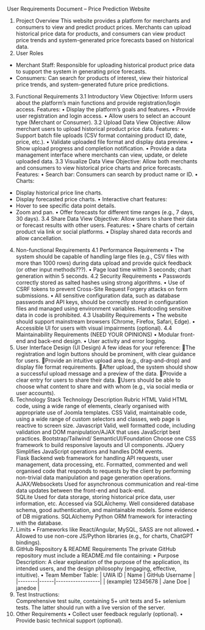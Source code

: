 User Requirements Document – Price Prediction Website
1. Project Overview
This website provides a platform for merchants and consumers to view and predict product prices. Merchants can upload historical price data for products, and consumers can view product price trends and system-generated price forecasts based on historical data.
2. User Roles
- Merchant Staff: Responsible for uploading historical product price data to support the system in generating price forecasts.
- Consumers: Can search for products of interest, view their historical price trends, and system-generated future price predictions.
3. Functional Requirements
3.1 Introductory View
Objective: Inform users about the platform’s main functions and provide registration/login access.
Features:
• Display the platform’s goals and features.
• Provide user registration and login access.
• Allow users to select an account type (Merchant or Consumer).
3.2 Upload Data View
Objective: Allow merchant users to upload historical product price data.
Features:
• Support batch file uploads (CSV format containing product ID, date, price, etc.).
• Validate uploaded file format and display data preview.
• Show upload progress and completion notification.
• Provide a data management interface where merchants can view, update, or delete uploaded data.
3.3 Visualize Data View
Objective: Allow both merchants and consumers to view historical price charts and price forecasts.
Features:
• Search bar: Consumers can search by product name or ID.
• Charts:
  - Display historical price line charts.
  - Display forecasted price charts.
• Interactive chart features:
  - Hover to see specific data point details.
  - Zoom and pan.
• Offer forecasts for different time ranges (e.g., 7 days, 30 days).
3.4 Share Data View
Objective: Allow users to share their data or forecast results with other users.
Features:
• Share charts of certain product via link or social platforms.
• Display shared data records and allow cancellation.
4. Non-functional Requirements
4.1 Performance Requirements
• The system should be capable of handling large files (e.g., CSV files with more than 1000 rows) during data upload and provide quick feedback (or other input methods???).
• Page load time within 3 seconds; chart generation within 5 seconds.
4.2 Security Requirements
• Passwords correctly stored as salted hashes using strong algorithms.
• Use of CSRF tokens to prevent Cross-Site Request Forgery attacks on form submissions.
• All sensitive configuration data, such as database passwords and API keys, should be correctly stored in configuration files and managed using environment variables. Hardcoding sensitive data in code is prohibited.
4.3 Usability Requirements
• The website should support mainstream browsers (Chrome, Firefox, Safari, Edge).
• Accessible UI for users with visual impairments (optional).
4.4 Maintainability Requirements (NEED YOUR OPINIONS)
• Modular front-end and back-end design.
• User activity and error logging.
5. User Interface Design (UI Design)
A few ideas for your reference:
The registration and login buttons should be prominent, with clear guidance for users. 
Provide an intuitive upload area (e.g., drag-and-drop) and display file format requirements.
After upload, the system should show a successful upload message and a preview of the data.
Provide a clear entry for users to share their data.
Users should be able to choose what content to share and with whom (e.g., via social media or user accounts).
6. Technology Stack
Technology	Description	Rubric
HTML		Valid HTML code, using a wide range of elements, clearly organised with appropriate use of Joomla templates.
CSS		Valid, maintainable code, using a wide range of custom selectors and classes, web page is reactive to screen size.
Javascript		Valid, well formatted code, including validation and DOM manipulation/AJAX that uses JavaScript best practices.
Bootstrap/Tailwind/
SemanticUI/Foundation	Choose one CSS framework to build responsive layouts and UI components.	
JQuery	Simplifies JavaScript operations and handles DOM events.	
Flask	Backend web framework for handling API requests, user management, data processing, etc.	Formatted, commented and well organised code that responds to requests by the client by performing non-trivial data manipulation and page generation operations.
AJAX/Websockets	Used for asynchronous communication and real-time data updates between the front-end and back-end.	
SQLite	Used for data storage, storing historical price data, user information, etc. Accessed via SQLAlchemy.	Well considered database schema, good authentication, and maintainable models. Some evidence of DB migrations.
SQLAlchemy	Python ORM framework for interacting with the database.	
7. Limits
• Frameworks like React/Angular, MySQL, SASS are not allowed.
• Allowed to use non-core JS/Python libraries (e.g., for charts, ChatGPT bindings).
8. GitHub Repository & README Requirements
The private GitHub repository must include a README.md file containing:
• Purpose Description: A clear explanation of the purpose of the application, its intended users, and the design philosophy (engaging, effective, intuitive).
• Team Member Table:
  | UWA ID | Name | GitHub Username |
  |--------|------|------------------|
  | (example) 12345678 | Jane Doe | janedoe |
9. Test Instructions:  
Comprehensive test suite, containing 5+ unit tests and 5+ selenium tests. The latter should run with a live version of the server.
10. Other Requirements
• Collect user feedback regularly (optional).
• Provide basic technical support (optional).
